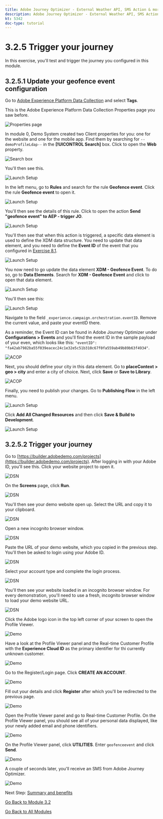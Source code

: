 ```yaml
---
title: Adobe Journey Optimizer - External Weather API, SMS Action & more - Trigger your Orchestrated Customer Journey
description: Adobe Journey Optimizer - External Weather API, SMS Action & more - Trigger your Orchestrated Customer Journey
kt: 5342
doc-type: tutorial
---
```

# 3.2.5 Trigger your journey

In this exercise, you'll test and trigger the journey you configured in this module.

## 3.2.5.1 Update your geofence event configuration

Go to [Adobe Experience Platform Data Collection](https://experience.adobe.com/launch/) and select **Tags**.

This is the Adobe Experience Platform Data Collection Properties page you saw before.

![Properties page](./../../../modules/datacollection/module1.1/images/launch1.png) 

In module 0, Demo System created two Client properties for you: one for the website and one for the mobile app. Find them by searching for `--demoProfileLdap--` in the **[!UICONTROL Search]** box. Click to open the **Web** property.

![Search box](./../../../modules/datacollection/module1.1/images/property6.png)

You'll then see this.

![Launch Setup](./images/rule1.png)

In the left menu, go to **Rules** and search for the rule **Geofence event**. Click the rule **Geofence event** to open it.

![Launch Setup](./images/rule2.png)

You'll then see the details of this rule. Click to open the action **Send "geofence event" to AEP - trigger JO**.

![Launch Setup](./images/rule3.png)

You'll then see that when this action is triggered, a specific data element is used to define the XDM data structure. You need to update that data element, and you need to define the **Event ID** of the event that you configured in [Exercise 8.1](./ex1.md).

![Launch Setup](./images/rule4.png)

You now need to go update the data element **XDM - Geofence Event**. To do so, go to **Data Elements**. Search for **XDM - Geofence Event** and click to open that data element.

![Launch Setup](./images/rule5.png)

You'll then see this:

![Launch Setup](./images/rule6.png)

Navigate to the field `_experience.campaign.orchestration.eventID`. Remove the current value, and paste your eventID there.

As a reminder, the Event ID can be found in Adobe Journey Optimizer under **Configurations > Events** and you'll find the event ID in the sample payload of your even, which looks like this: `"eventID": "fa42ab7982ba55f039eacec24c1e32e5c51b310c67f0fa559ab49b89b63f4934"`. 

![ACOP](./images/payloadeventID.png)

Next, you should define your city in this data element. Go to **placeContext > geo > city** and enter a city of choice. Next, click **Save** or **Save to Library**.

![ACOP](./images/payloadeventIDgeo.png)

Finally, you need to publish your changes. Go to **Publishing Flow** in the left menu.

![Launch Setup](./images/rule8.png)

Click **Add All Changed Resources** and then click **Save & Build to Development**.

![Launch Setup](./images/rule9.png)

## 3.2.5.2 Trigger your journey

Go to [https://builder.adobedemo.com/projects](https://builder.adobedemo.com/projects). After logging in with your Adobe ID, you'll see this. Click your website project to open it.

![DSN](./../../../modules/gettingstarted/gettingstarted/images/web8.png)

On the **Screens** page, click **Run**. 

![DSN](./../../../modules/datacollection/module1.1/images/web2.png)

You'll then see your demo website open up. Select the URL and copy it to your clipboard.

![DSN](./../../../modules/gettingstarted/gettingstarted/images/web3.png)

Open a new incognito browser window.

![DSN](./../../../modules/gettingstarted/gettingstarted/images/web4.png)

Paste the URL of your demo website, which you copied in the previous step. You'll then be asked to login using your Adobe ID.

![DSN](./../../../modules/gettingstarted/gettingstarted/images/web5.png)

Select your account type and complete the login process.

![DSN](./../../../modules/gettingstarted/gettingstarted/images/web6.png)

You'll then see your website loaded in an incognito browser window. For every demonstration, you'll need to use a fresh, incognito browser window to load your demo website URL.

![DSN](./../../../modules/gettingstarted/gettingstarted/images/web7.png)

Click the Adobe logo icon in the top left corner of your screen to open the Profile Viewer.
  
![Demo](./../../../modules/datacollection/module1.2/images/pv1.png)

Have a look at the Profile Viewer panel and the Real-time Customer Profile with the **Experience Cloud ID** as the primary identifier for thi currently unknown customer.
      
![Demo](./../../../modules/datacollection/module1.2/images/pv2.png)

Go to the Register/Login page. Click **CREATE AN ACCOUNT**.
  
![Demo](./../../../modules/datacollection/module1.2/images/pv9.png)
  
Fill out your details and click **Register** after which you'll be redirected to the previous page. 

![Demo](./../../../modules/datacollection/module1.2/images/pv10.png)

Open the Profile Viewer panel and go to Real-time Customer Profile. On the Profile Viewer panel, you should see all of your personal data displayed, like your newly added email and phone identifiers.
  
![Demo](./../../../modules/datacollection/module1.2/images/pv11.png)

On the Profile Viewer panel, click **UTILITIES**. Enter `geofenceevent` and click **Send**.

![Demo](./images/smsdemo1.png)

A couple of seconds later, you'll receive an SMS from Adobe Journey Optimizer.

![Demo](./images/smsdemo4.png)

Next Step: [Summary and benefits](./summary.md)

[Go Back to Module 3.2](journey-orchestration-external-weather-api-sms.md)

[Go Back to All Modules](../../../overview.md)
